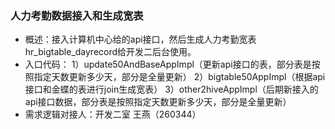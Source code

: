 ### 人力考勤数据接入和生成宽表
- 概述：接入计算机中心给的api接口，然后生成人力考勤宽表hr_bigtable_dayrecord给开发二后台使用。
- 入口代码：
1）update50AndBaseAppImpl（更新api接口的表，部分表是按照指定天数更新多少天，部分是全量更新）
2）bigtable50AppImpl（根据api接口和金蝶的表进行join生成宽表）
3）other2hiveAppImpl（后期新接入的api接口数据，部分表是按照指定天数更新多少天，部分是全量更新）
- 需求逻辑对接人：开发二室 王燕（260344）


